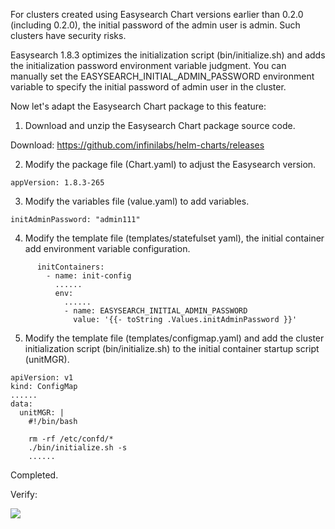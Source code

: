 For clusters created using Easysearch Chart versions earlier than 0.2.0 (including 0.2.0), the initial password of the admin user is admin. Such clusters have security risks.

Easysearch 1.8.3 optimizes the initialization script (bin/initialize.sh) and adds the initialization password environment variable judgment. You can manually set the EASYSEARCH_INITIAL_ADMIN_PASSWORD environment variable to specify the initial password of admin user in the cluster.

Now let's adapt the Easysearch Chart package to this feature:

1. Download and unzip the Easysearch Chart package source code.

Download: https://github.com/infinilabs/helm-charts/releases

2. Modify the package file (Chart.yaml) to adjust the Easysearch version.

```plain
appVersion: 1.8.3-265
```

3. Modify the variables file (value.yaml) to add variables.

```plain
initAdminPassword: "admin111"
```

4. Modify the template file (templates/statefulset yaml), the initial container add environment variable configuration.

```plain
      initContainers:
        - name: init-config
          ......
          env:
            ......
            - name: EASYSEARCH_INITIAL_ADMIN_PASSWORD
              value: '{{- toString .Values.initAdminPassword }}'
```

5. Modify the template file (templates/configmap.yaml) and add the cluster initialization script (bin/initialize.sh) to the initial container startup script (unitMGR).

```plain
apiVersion: v1
kind: ConfigMap
......
data:
  unitMGR: |
    #!/bin/bash

    rm -rf /etc/confd/*
    ./bin/initialize.sh -s
    ......
```

Completed.

Verify:

![](https://infinilabs.cn/img/blog/2024/easysearch-chart-admin-password-custom/1.png)

